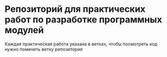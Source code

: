 # Репозиторий для практических работ по разработке программных модулей
Каждая практическая работа указана в ветках, чтобы посмотреть код нужно поменять ветку репозитория
